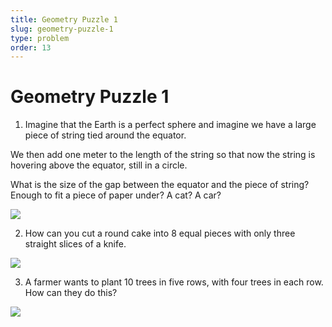 ```yaml
---
title: Geometry Puzzle 1
slug: geometry-puzzle-1
type: problem
order: 13
---
```


# Geometry Puzzle 1

1. Imagine that the Earth is a perfect sphere and imagine we have a large piece of string tied around the equator.

We then add one meter to the length of the string so that now the string is hovering above the equator, still in a circle.

What is the size of the gap between the equator and the piece of string? Enough to fit a piece of paper under? A cat? A car?

![](https://github.com/supportingami/sami-maths-club/blob/master/maths-club-pack/images/geometry-puzzle-one-1.png?raw=true)

2. How can you cut a round cake into 8 equal pieces with only three straight slices of a knife.

![](https://github.com/supportingami/sami-maths-club/blob/master/maths-club-pack/images/geometry-puzzle-one-2.png?raw=true)

3. A farmer wants to plant 10 trees in five rows, with four trees in each row. How can they do this?

![](https://github.com/supportingami/sami-maths-club/blob/master/maths-club-pack/images/geometry-puzzle-one-3.png?raw=true)
